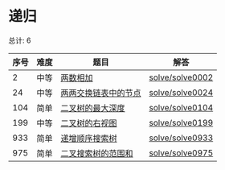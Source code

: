 # 递归

<!--- table -->

总计: 6

| 序号 | 难度 | 题目                                                                               | 解答                                  |
| ---- | ---- | ---------------------------------------------------------------------------------- | ------------------------------------- |
| 2    | 中等 | [两数相加](https://leetcode-cn.com/problems/add-two-numbers/)                      | [solve/solve0002](../solve/solve0002) |
| 24   | 中等 | [两两交换链表中的节点](https://leetcode-cn.com/problems/swap-nodes-in-pairs/)      | [solve/solve0024](../solve/solve0024) |
| 104  | 简单 | [二叉树的最大深度](https://leetcode-cn.com/problems/maximum-depth-of-binary-tree/) | [solve/solve0104](../solve/solve0104) |
| 199  | 中等 | [二叉树的右视图](https://leetcode-cn.com/problems/binary-tree-right-side-view/)    | [solve/solve0199](../solve/solve0199) |
| 933  | 简单 | [递增顺序搜索树](https://leetcode-cn.com/problems/increasing-order-search-tree/)   | [solve/solve0933](../solve/solve0933) |
| 975  | 简单 | [二叉搜索树的范围和](https://leetcode-cn.com/problems/range-sum-of-bst/)           | [solve/solve0975](../solve/solve0975) |
